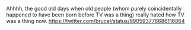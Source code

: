 Ahhhh, the good old days when old people (whom purely coincidentally happened to have been born before TV was a thing) really hated how TV was a thing now. https://twitter.com/brucel/status/990593776686116864